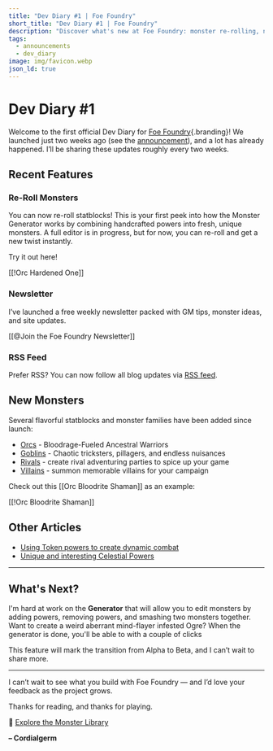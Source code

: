 ```yaml
---
title: "Dev Diary #1 | Foe Foundry"
short_title: "Dev Diary #1 | Foe Foundry"
description: "Discover what's new at Foe Foundry: monster re-rolling, new statblocks like Orcs and Goblins, and a sneak peek at the monster editor coming soon."
tags:
  - announcements
  - dev_diary
image: img/favicon.webp
json_ld: true
---
```


# Dev Diary #1

Welcome to the first official Dev Diary for [Foe Foundry](../index.md){.branding}! We launched just two weeks ago (see the [announcement](../blog/2025_04_29_announcement.md)), and a lot has already happened. I’ll be sharing these updates roughly every two weeks.

## Recent Features

### Re-Roll Monsters

You can now re-roll statblocks! This is your first peek into how the Monster Generator works by combining handcrafted powers into fresh, unique monsters. A full editor is in progress, but for now, you can re-roll and get a new twist instantly.

Try it out here!

[[!Orc Hardened One]]

### Newsletter

I’ve launched a free weekly newsletter packed with GM tips, monster ideas, and site updates.

[[@Join the Foe Foundry Newsletter]]

### RSS Feed

Prefer RSS? You can now follow all blog updates via [RSS feed](../rss.xml).

## New Monsters

Several flavorful statblocks and monster families have been added since launch:

- [Orcs](../monsters/orc.md) - Bloodrage-Fueled Ancestral Warriors
- [Goblins](../monsters/goblin.md) - Chaotic tricksters, pillagers, and endless nuisances
- [Rivals](../families/rivals.md) - create rival adventuring parties to spice up your game
- [Villains](../families/villains.md) - summon memorable villains for your campaign

Check out this [[Orc Bloodrite Shaman]] as an example:

[[!Orc Bloodrite Shaman]]

## Other Articles

- [Using Token powers to create dynamic combat](../blog/2025_05_05_dynamic_tokens_dd5e.md)
- [Unique and interesting Celestial Powers](../blog/2025_05_10_celestial_powers.md)

---

## What's Next?

I'm hard at work on the **Generator** that will allow you to edit monsters by adding powers, removing powers, and smashing two monsters together. Want to create a weird aberrant mind-flayer infested Ogre? When the generator is done, you'll be able to with a couple of clicks

This feature will mark the transition from Alpha to Beta, and I can’t wait to share more.

---

I can’t wait to see what you build with Foe Foundry — and I’d love your feedback as the project grows.

Thanks for reading, and thanks for playing.

🧟 [Explore the Monster Library](../monsters/index.md)

**– Cordialgerm**